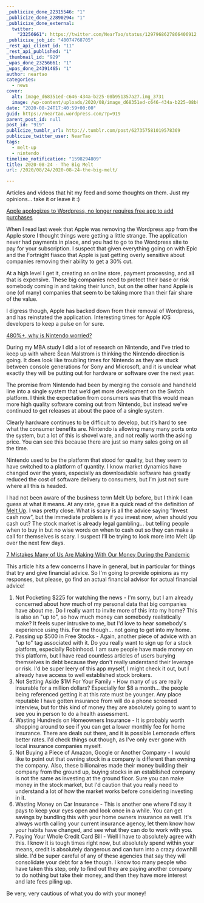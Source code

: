 ```yaml
---
_publicize_done_22315546: "1"
_publicize_done_22890294: "1"
_publicize_done_external:
  twitter:
    "23256661": https://twitter.com/NearTao/status/1297968627866406912
_publicize_job_id: "48074768705"
_rest_api_client_id: "11"
_rest_api_published: "1"
_thumbnail_id: "929"
_wpas_done_23256661: "1"
_wpas_done_24391465: "1"
author: neartao
categories:
  - news
cover:
  alt: image_d68351ed-c646-434a-b225-08b951357a27.img_3731
  image: /wp-content/uploads/2020/08/image_d68351ed-c646-434a-b225-08b951357a27.img_3731.jpg
date: "2020-08-24T17:40:59+00:00"
guid: https://neartao.wordpress.com/?p=919
parent_post_id: null
post_id: "919"
publicize_tumblr_url: http://.tumblr.com/post/627357581019578369
publicize_twitter_user: NearTao
tags:
  - melt-up
  - nintendo
timeline_notification: "1598294809"
title: 2020-08-24 - The Big Melt
url: /2020/08/24/2020-08-24-the-big-melt/

---
```

Articles and videos that hit my feed and some thoughts on them. Just my opinions... take it or leave it :)

[Apple apologizes to Wordpress, no longer requires free app to add purchases](https://arstechnica.com/tech-policy/2020/08/apple-apologizes-to-wordpress-no-longer-requires-free-app-to-add-purchases/)

When I read last week that Apple was removing the Wordpress app from the Apple store I thought things were getting a little strange. The application never had payments in place, and you had to go to the Wordpress site to pay for your subscription. I suspect that given everything going on with Epic and the Fortnight fiasco that Apple is just getting overly sensitive about companies removing their ability to get a 30% cut.

At a high level I get it, creating an online store, payment processing, and all that is expensive. These big companies need to protect their base or risk somebody coming in and taking their lunch, but on the other hand Apple is one (of many) companies that seem to be taking more than their fair share of the value.

I digress though, Apple has backed down from their removal of Wordpress, and has reinstated the application. Interesting times for Apple iOS developers to keep a pulse on for sure.

[480%+, why is Nintendo worried?](https://seanmalstrom.wordpress.com/2020/08/24/if-nintendo-sales-are-480-why-is-nintendo-worried/)

During my MBA study I did a lot of research on Nintendo, and I’ve tried to keep up with where Sean Malstrom is thinking the Nintendo direction is going. It does look like troubling times for Nintendo as they are stuck between console generations for Sony and Microsoft, and it is unclear what exactly they will be putting out for hardware or software over the next year.

The promise from Nintendo had been by merging the console and handheld line into a single system that we’d get more development on the Switch platform. I think the expectation from consumers was that this would mean more high quality software coming out from Nintendo, but instead we’ve continued to get releases at about the pace of a single system.

Clearly hardware continues to be difficult to develop, but it’s hard to see what the consumer benefits are. Nintendo is allowing many many ports onto the system, but a lot of this is shovel ware, and not really worth the asking price. You can see this because there are just so many sales going on all the time.

Nintendo used to be the platform that stood for quality, but they seem to have switched to a platform of quantity. I know market dynamics have changed over the years, especially as downloadable software has greatly reduced the cost of software delivery to consumers, but I’m just not sure where all this is headed.

I had not been aware of the business term Melt Up before, but I think I can guess at what it means. At any rate, gave it a quick read of the definition of [Melt Up](https://www.investopedia.com/terms/m/melt-up.asp). I was pretty close. What is scary is all the advice saying “Invest cash now”, but the immediate problem is if you invest now, when should you cash out? The stock market is already legal gambling... but telling people when to buy in but no wise words on when to cash out so they can make a call for themselves is scary. I suspect I’ll be trying to look more into Melt Up over the next few days.

[7 Mistakes Many of Us Are Making With Our Money During the Pandemic](https://www.thepennyhoarder.com/save-money/pandemic-mistakes/?aff_id=284)

This article hits a few concerns I have in general, but in particular for things that try and give financial advice. So I'm going to provide opinions as my responses, but please, go find an actual financial advisor for actual financial advice!

1. Not Pocketing $225 for watching the news - I'm sorry, but I am already concerned about how much of my personal data that big companies have about me. Do I really want to invite more of this into my home? This is also an "up to", so how much money can somebody realistically make? It feels super intrusive to me, but I'd love to hear somebody's experience using this. For me though... not going to get into my home.
1. Passing up $500 in Free Stocks - Again, another piece of advice with an "up to" tag associated with it. Do you really want to sign up for a stock platform, especially Robinhood. I am sure people have made money on this platform, but I have read countless articles of users burying themselves in debt because they don't really understand their leverage or risk. I'd be super leery of this app myself, I might check it out, but I already have access to well established stock brokers.
1. Not Setting Aside $1M For Your Family - How many of us are really insurable for a million dollars? Especially for $8 a month... the people being referenced getting it at this rate must be younger. Any place reputable I have gotten insurance from will do a phone screened interview, but for this kind of money they are absolutely going to want to see you in person to do a health assessment.
1. Wasting Hundreds on Homeowners Insurance - It is probably worth shopping around to see if you can get a lower monthly fee for home insurance. There are deals out there, and it is possible Lemonade offers better rates. I'd check things out though, as I've only ever gone with local insurance companies myself.
1. Not Buying a Piece of Amazon, Google or Another Company - I would like to point out that owning stock in a company is different than owning the company. Also, these billionaires made their money building their company from the ground up, buying stocks in an established company is not the same as investing at the ground floor. Sure you can make money in the stock market, but I'd caution that you really need to understand a lot of how the market works before considering investing in it.
1. Wasting Money on Car Insurance - This is another one where I'd say it pays to keep your eyes open and look once in a while. You can get savings by bundling this with your home owners insurance as well. It's always worth calling your current insurance agency, let them know how your habits have changed, and see what they can do to work with you.
1. Paying Your Whole Credit Card Bill - Well I have to absolutely agree with this. I know it is tough times right now, but absolutely spend within your means, credit is absolutely dangerous and can turn into a crazy downhill slide. I'd be super careful of any of these agencies that say they will consolidate your debt for a fee though. I know too many people who have taken this step, only to find out they are paying another company to do nothing but take their money, and then they have more interest and late fees piling up.

Be very, very cautious of what you do with your money!
